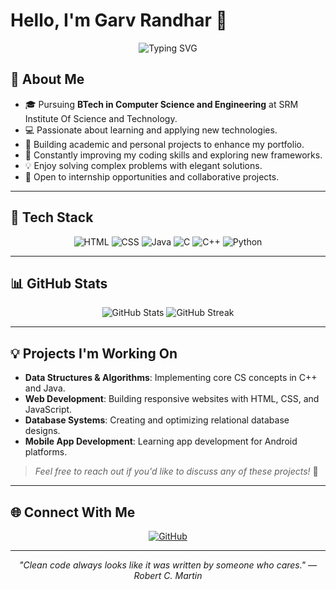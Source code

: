 # Hello, I'm Garv Randhar 👋

<p align="center">
  <img src="https://readme-typing-svg.herokuapp.com?font=Fira+Code&size=24&duration=4000&color=00C9FF&center=true&vCenter=true&width=500&lines=Aspiring+Software+Engineer;Continuous+Learner;Passionate+Coder;Always+Improving" alt="Typing SVG">
</p>

## 🌟 About Me

- 🎓 Pursuing **BTech in Computer Science and Engineering** at SRM Institute Of Science and Technology.
- 💻 Passionate about learning and applying new technologies.
- 🔭 Building academic and personal projects to enhance my portfolio.
- 🌱 Constantly improving my coding skills and exploring new frameworks.
- 💡 Enjoy solving complex problems with elegant solutions.
- 🤝 Open to internship opportunities and collaborative projects.

---

## 🚀 Tech Stack

<p align="center">
  <img src="https://img.shields.io/badge/-HTML5-E34F26?style=flat-square&logo=html5&logoColor=white" alt="HTML">
  <img src="https://img.shields.io/badge/-CSS3-1572B6?style=flat-square&logo=css3&logoColor=white" alt="CSS">
  <img src="https://img.shields.io/badge/-Java-007396?style=flat-square&logo=java&logoColor=white" alt="Java">
  <img src="https://img.shields.io/badge/-C-A8B9CC?style=flat-square&logo=c&logoColor=black" alt="C">
  <img src="https://img.shields.io/badge/-C++-00599C?style=flat-square&logo=c%2B%2B&logoColor=white" alt="C++">
  <img src="https://img.shields.io/badge/-Python-3776AB?style=flat-square&logo=python&logoColor=white" alt="Python">
</p>

---

## 📊 GitHub Stats

<p align="center">
  <img src="https://github-readme-stats.vercel.app/api?username=GarvRandhar&show_icons=true&theme=radical" alt="GitHub Stats">
  <img src="https://github-readme-streak-stats.herokuapp.com/?user=GarvRandhar&theme=radical" alt="GitHub Streak">
</p>

---

## 💡 Projects I'm Working On

- **Data Structures & Algorithms**: Implementing core CS concepts in C++ and Java.
- **Web Development**: Building responsive websites with HTML, CSS, and JavaScript.
- **Database Systems**: Creating and optimizing relational database designs.
- **Mobile App Development**: Learning app development for Android platforms.

> *Feel free to reach out if you'd like to discuss any of these projects!* 🚀

---

## 🌐 Connect With Me

<p align="center">
  <a href="https://github.com/GarvRandhar"><img src="https://img.shields.io/badge/-GitHub-181717?style=flat-square&logo=github&logoColor=white" alt="GitHub"></a>
</p>

---

<p align="center">
  <i>"Clean code always looks like it was written by someone who cares." — Robert C. Martin</i>
</p>
